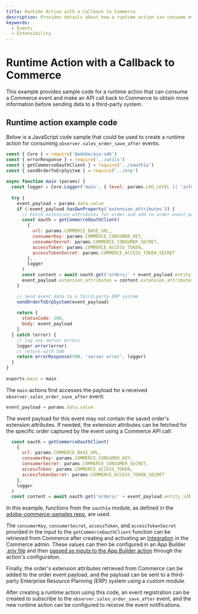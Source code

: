 ```yaml
---
title: Runtime Action with a Callback to Commerce
description: Provides details about how a runtime action can consume events and fetch additional details from Commerce.
keywords:
  - Events
  - Extensibility
---
```


# Runtime Action with a Callback to Commerce

This example provides sample code for a runtime action that can consume a Commerce event and make an API call back to Commerce to obtain more information before sending data to a third-party system.

## Runtime action example code

Below is a JavaScript code sample that could be used to create a runtime action for consuming `observer.sales_order_save_after` events.

```js
const { Core } = require('@adobe/aio-sdk')
const { errorResponse } = require('../utils')
const { getCommerceOauthClient } = require('../oauth1a')
const { sendOrderToErpSystem } = require('../erp')
  
async function main (params) {
  const logger = Core.Logger('main', { level: params.LOG_LEVEL || 'info' })
  
  try {
    event_payload = params.data.value
    if (!event_payload.hasOwnProperty('extension_attributes')) {
      // Fetch extension attributes for order and add to order event payload
      const oauth = getCommerceOauthClient(
        {
          url: params.COMMERCE_BASE_URL,
          consumerKey: params.COMMERCE_CONSUMER_KEY,
          consumerSecret: params.COMMERCE_CONSUMER_SECRET,
          accessToken: params.COMMERCE_ACCESS_TOKEN,
          accessTokenSecret: params.COMMERCE_ACCESS_TOKEN_SECRET
        },
        logger
      )
      const content = await oauth.get('orders/' + event_payload.entity_id)
      event_payload.extension_attributes = content.extension_attributes
    }

    // Send event data to a third-party ERP system
    sendOrderToErpSystem(event_payload)
      
    return {
      statusCode: 200,
      body: event_payload
    }
  } catch (error) {
    // log any server errors
    logger.error(error)
    // return with 500
    return errorResponse(500, 'server error', logger)
  }
}
  
exports.main = main
```

The `main` actions first accesses the payload for a received `observer.sales_order_save_after` event:

```js
event_payload = params.data.value
```

The event payload for this event may not contain the saved order's extension attributes. If needed, the extension attributes can be fetched for the specific order captured by the event using a Commerce API call:

```js
  const oauth = getCommerceOauthClient(
    {
      url: params.COMMERCE_BASE_URL,
      consumerKey: params.COMMERCE_CONSUMER_KEY,
      consumerSecret: params.COMMERCE_CONSUMER_SECRET,
      accessToken: params.COMMERCE_ACCESS_TOKEN,
      accessTokenSecret: params.COMMERCE_ACCESS_TOKEN_SECRET
    },
    logger
  )
  const content = await oauth.get('orders/' + event_payload.entity_id)
```

In this example, functions from the `oauth1a` module, as defined in the [adobe-commerce-samples repo](https://github.com/adobe/adobe-commerce-samples/blob/main/sample-extension/actions/oauth1a.js), are used.

The `consumerKey`, `consumerSecret`, `accessToken`, and `accessTokenSecret` provided in the input to the `getCommerceOauthClient` function can be retrieved from Commerce after creating and activating an [Integration](https://experienceleague.adobe.com/en/docs/commerce-admin/systems/integrations) in the Commerce admin. These values can then be configured in an App Builder [.env file](https://developer.adobe.com/app-builder/docs/guides/configuration/#env) and then [passed as inputs to the App Builder action](https://developer.adobe.com/app-builder/docs/guides/configuration/#using-environment-variables-in-runtime-actions) through the action's configuration.

Finally, the order's extension attributes retrieved from Commerce can be added to the order event payload, and the payload can be sent to a third-party Enterprise Resource Planning (ERP) system using a custom module.

After creating a runtime action using this code, an event registration can be created to subscribe to the `observer.sales_order_save_after` event, and the new runtime action can be configured to receive the event notifications.
